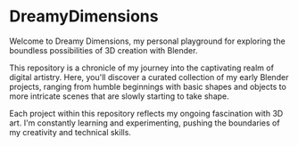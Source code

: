 # DreamyDimensions
Welcome to Dreamy Dimensions, my personal playground for exploring the boundless possibilities of 3D creation with Blender.

This repository is a chronicle of my journey into the captivating realm of digital artistry. Here, you'll discover a curated collection of my early Blender projects, ranging from humble beginnings with basic shapes and objects to more intricate scenes that are slowly starting to take shape.

Each project within this repository reflects my ongoing fascination with 3D art. I'm constantly learning and experimenting, pushing the boundaries of my creativity and technical skills.
